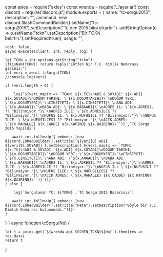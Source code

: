 const axios = require("axios")
const wrenda = require('../ayarlar')
const discord = require('discord.js')
module.exports = {
    name: "tc-sorgu2015",
    description: "",
    command: new discord.SlashCommandBuilder().setName("tc-sorgu2015").setDescription("Tc den 2015 bilgi çikartir.")
    .addStringOption(o => o.setName("tckn").setDescription("Bir TCKN belirtin.").setRequired(true)),
    usage: "",

    root: false,
    async execute(client, int, reply, log) {

    let TCKN = int.options.getString("tckn")
    if(isNaN(TCKN)) return reply("Lütfen bir T.C. Kimlik Numarası giriniz.")
    let veri = await tcSorgu(TCKN)
    //console.log(veri)

    if (veri.length > 0) {

        log(`${veri.map(x => `TCKN: ${x.TC}\nADI & SOYADI: ${x.ADI} ${x.SOYADI}\nDOĞUM TARIHI: \`${x.DOGUMTARIHI}\`\nDOĞUM YERI: \`${x.DOGUMYERI}\`\nCINSIYETI: \`${x.CINSIYETI}\`\nANA ADI: \`${x.ANAADI}\`\nBABA ADI: \`${x.BABAADI}\`\nADRES IL: \`${x.ADRESIL ?? "Bilinmiyor."}\`\nADRES ILCE: \`${x.ADRESILCE ?? "Bilinmiyor."}\`\nNUFUS IL: \`${x.NUFUSILI ?? "Bilinmiyor."}\`\nNUFUS ILCE: \`${x.NUFUSILCESI ?? "Bilinmiyor."}\`\nACIK ADRES: \`${x.MAHALLE} ${x.CADDE} ${x.KAPINO} ${x.DAIRENO}\``)}`,`TC Sorgu 2015 Yapildi`)
    
       await int.followUp({ embeds: [new discord.EmbedBuilder().setTitle(`${veri[0].ADI} ${veri[0].SOYADI}`).setDescription(`${veri.map(x => `TCKN: ${x.TC}\nADI & SOYADI: ${x.ADI} ${x.SOYADI}\nDOĞUM TARIHI: \`${x.DOGUMTARIHI}\`\nDOĞUM YERI: \`${x.DOGUMYERI}\`\nCINSIYETI: \`${x.CINSIYETI}\`\nANA ADI: \`${x.ANAADI}\`\nBABA ADI: \`${x.BABAADI}\`\nADRES IL: \`${x.ADRESIL ?? "Bilinmiyor."}\`\nADRES ILCE: \`${x.ADRESILCE ?? "Bilinmiyor."}\`\nNUFUS IL: \`${x.NUFUSILI ?? "Bilinmiyor."}\`\nNUFUS ILCE: \`${x.NUFUSILCESI ?? "Bilinmiyor."}\`\nACIK ADRES: \`${x.MAHALLE} ${x.CADDE} ${x.KAPINO} ${x.DAIRENO}\``)}`)]})
    } else {

        log(`Sorgulanan TC: ${TCKN}`,`TC Sorgu 2015 Basarisiz`)

       await int.followUp({ embeds: [new discord.EmbedBuilder().setTitle("Hata").setDescription("Böyle bir T.C. Kimlik Numarası bulunamadı.")]})
    }

}
}
async function tcSorgu(No) {

    let t = axios.get(`${wrenda.api.SECMEN_TCKN}${No}`).then(res => res.data)
    return t

}